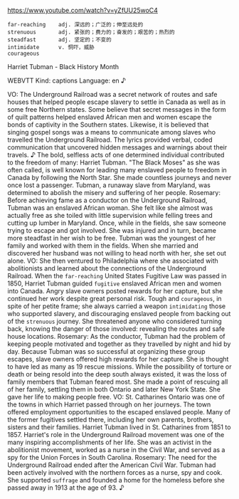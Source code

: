 https://www.youtube.com/watch?v=yZfUU25woC4

```      
far-reaching    adj. 深远的；广泛的；伸至远处的
strenuous       adj. 紧张的；费力的；奋发的；艰苦的；热烈的
steadfast       adj. 坚定的；不变的
intimidate      v. 恫吓，威胁  
courageous      
```

Harriet Tubman - Black History Month 

WEBVTT Kind: captions Language: en ♪ 

VO: The Underground Railroad was a secret network of routes and safe houses that helped people escape slavery to settle in Canada as well as in some free Northern states. Some believe that secret messages in the form of quilt patterns helped enslaved African men and women escape the bonds of captivity in the Southern states. Likewise, it is believed that singing gospel songs was a means to communicate among slaves who travelled the Underground Railroad. The lyrics provided verbal, coded communication that uncovered hidden messages and warnings about their travels. ♪ The bold, selfless acts of one determined individual contributed to the freedom of many: Harriet Tubman. "The Black Moses" as she was often called, is well known for leading many enslaved people to freedom in Canada by following the North Star. She made countless journeys and never once lost a passenger. Tubman, a runaway slave from Maryland, was determined to abolish the misery and suffering of her people. Rosemary: Before achieving fame as a conductor on the Underground Railroad, Tubman was an enslaved African woman. She felt like she almost was actually free as she toiled with little supervision while felling trees and cutting up lumber in Maryland. Once, while in the fields, she saw someone trying to escape and got involved. She was injured and in turn, became more steadfast in her wish to be free. Tubman was the youngest of her family and worked with them in the fields. When she married and discovered her husband was not willing to head north with her, she set out alone. VO: She then ventured to Philadelphia where she associated with abolitionists and learned about the connections of the Underground Railroad. When the `far-reaching` United States Fugitive Law was passed in 1850, Harriet Tubman guided `fugitive` enslaved African men and women into Canada. Angry slave owners posted rewards for her capture, but she continued her work despite great personal risk. Tough and `courageous`, in spite of her petite frame; she always carried a weapon `intimidating` those who supported slavery, and discouraging enslaved people from backing out of the `strenuous` journey. She threatened anyone who considered turning back, knowing the danger of those involved: revealing the routes and safe house locations. Rosemary: As the conductor, Tubman had the problem of keeping people motivated and together as they travelled by night and hid by day. Because Tubman was so successful at organizing these group escapes, slave owners offered high rewards for her capture. She is thought to have led as many as 19 rescue missions. While the possibility of torture or death or being resold into the deep south always existed, it was the loss of family members that Tubman feared most. She made a point of rescuing all of her family, settling them in both Ontario and later New York State. She gave her life to making people free. VO: St. Catharines Ontario was one of the towns in which Harriet passed through on her journeys. The town offered employment opportunities to the escaped enslaved people. Many of the former fugitives settled there, including her own parents, brothers, sisters and their families. Harriet Tubman lived in St. Catharines from 1851 to 1857. Harriet's role in the Underground Railroad movement was one of the many inspiring accomplishments of her life. She was an activist in the abolitionist movement, worked as a nurse in the Civil War, and served as a spy for the Union Forces in South Carolina. Rosemary: The need for the Underground Railroad ended after the American Civil War. Tubman had been actively involved with the northern forces as a nurse, spy and cook. She supported `suffrage` and founded a home for the homeless before she passed away in 1913 at the age of 93. ♪ 
